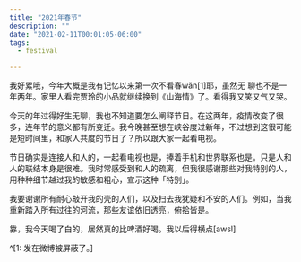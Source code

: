 ```yaml
---
title: "2021年春节"
description: ""
date: "2021-02-11T00:01:05-06:00"
tags: 
  - festival

---
```

我好累哦，今年大概是我有记忆以来第一次不看春wǎn[1]耶，虽然无 聊也不是一年两年。家里人看完贾玲的小品就继续换到《山海情》了。看得我又笑又气又哭。

今天的年过得好生无聊，我也不知道要怎么阐释节日。在这两年，疫情改变了很多，连年节的意义都有所变迁。我今晚甚至想在峡谷度过新年，不过想到这很可能是短时间里，和家人共度的节日了？所以跟大家一起看电视。

节日确实是连接人和人的，一起看电视也是，捧着手机和世界联系也是。只是人和人的联结本身是很难。我时常感受到和人的疏离，但我很感谢那些对我特别的人，用种种细节越过我的敏感和粗心，宣示这种「特别」。

我要谢谢所有耐心敲开我的壳的人们，以及扫去我犹疑和不安的人们。例如，当我重新踏入所有过往的河流，那些友谊依旧透亮，俯拾皆是。

靠，我今天喝了白的，居然真的比啤酒好喝。我以后得横点[awsl]

^[1: 发在微博被屏蔽了。]